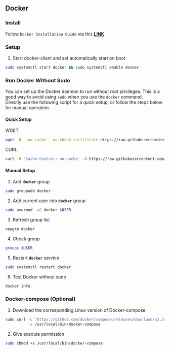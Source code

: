 ## Docker

### Install
Follow `Docker Installation Guide` via this **[LINK](https://docs.docker.com/engine/install/ubuntu/)**

### Setup
1. Start docker-client and set automatically start on boot
```bash
sudo systemctl start docker && sudo systemctl enable docker
```

### Run Docker Without Sudo
You can set up the Docker daemon to run without root privileges. This is a good way to avoid using `sudo` when you use the `docker` command.  
Directly use the following script for a quick setup, or follow the steps below for manual operation.  

#### Quick Setup
WGET
``` bash
wget -N --no-cache --no-check-certificate https://raw.githubusercontent.com/carry0987/Linux-Script/master/book_source/Docker/docker-setup.sh && chmod +x docker-setup.sh && bash docker-setup.sh
```
CURL
```bash
curl -H 'Cache-Control: no-cache' -O https://raw.githubusercontent.com/carry0987/Linux-Script/master/book_source/Docker/docker-setup.sh && chmod +x docker-setup.sh && bash docker-setup.sh
```

#### Manual Setup
1. Add **`docker`** group
```bash
sudo groupadd docker
```

2. Add current user into **`docker`** group
```bash
sudo usermod -aG docker $USER
```

3. Refresh group list
```bash
newgrp docker
```

4. Check group
```bash
groups $USER
```

5. Restart **`docker`** service
```bash
sudo systemctl restart docker
```

6. Test Docker without sudo
```bash
docker info
```

### Docker-compose (Optional)
1. Download the corresponding Linux version of Docker-compose
```bash
sudo curl -L "https://github.com/docker/compose/releases/download/v2.24.6/docker-compose-$(uname -s)-$(uname -m)" \
          -o /usr/local/bin/docker-compose
```

2. Give execute permission
```bash
sudo chmod +x /usr/local/bin/docker-compose
```
